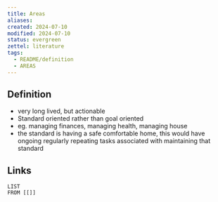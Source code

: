 ```yaml
---
title: Areas
aliases: 
created: 2024-07-10
modified: 2024-07-10
status: evergreen
zettel: literature
tags:
  - README/definition
  - AREAS
---
```

## Definition

- very long lived, but actionable
- Standard oriented rather than goal oriented
- eg. managing finances, managing health, managing house
- the standard is having a safe comfortable home, this would have ongoing regularly repeating tasks associated with maintaining that standard

## Links
```dataview
LIST
FROM [[]]
```
